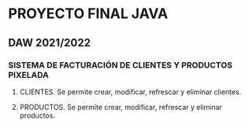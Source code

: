 # PROYECTO FINAL JAVA

## DAW 2021/2022

### SISTEMA DE FACTURACIÓN DE CLIENTES Y PRODUCTOS PIXELADA

1. CLIENTES.
  Se permite crear, modificar, refrescar y eliminar clientes.
  
2. PRODUCTOS.
  Se permite crear, modificar, refrescar y eliminar productos.
